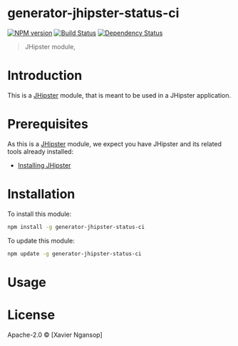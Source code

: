 # generator-jhipster-status-ci
[![NPM version][npm-image]][npm-url] [![Build Status][travis-image]][travis-url] [![Dependency Status][daviddm-image]][daviddm-url]
> JHipster module, 

# Introduction

This is a [JHipster](http://jhipster.github.io/) module, that is meant to be used in a JHipster application.

# Prerequisites

As this is a [JHipster](http://jhipster.github.io/) module, we expect you have JHipster and its related tools already installed:

- [Installing JHipster](https://jhipster.github.io/installation.html)

# Installation

To install this module:

```bash
npm install -g generator-jhipster-status-ci
```

To update this module:
```bash
npm update -g generator-jhipster-status-ci
```

# Usage

# License

Apache-2.0 © [Xavier Ngansop]

[npm-image]: https://img.shields.io/npm/v/generator-jhipster-test.svg
[npm-url]: https://npmjs.org/package/generator-jhipster-test
[travis-image]: https://travis-ci.org/ngaxavi/generator-jhipster-status-ci.svg?branch=master
[travis-url]: https://travis-ci.org/ngaxavi/generator-jhipster-ci
[daviddm-image]: https://david-dm.org/xng/generator-jhipster-test.svg?theme=shields.io
[daviddm-url]: https://david-dm.org/xng/generator-jhipster-module
